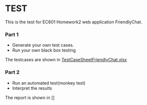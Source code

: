 # TEST

This is the test for EC601 Homework2 web application FriendlyChat.

### Part 1
* Generate your own test cases.
* Run your own black box testing

The testcases are shown in [TestCaseSheetFriendlyChat.xlsx]()

### Part 2
* Run an automated test(monkey test)
* Interpret the results

The report is shown in []

